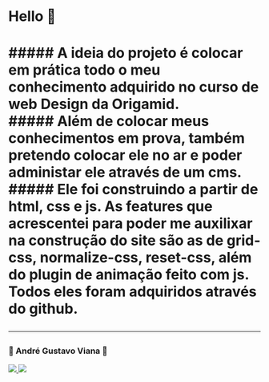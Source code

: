 <h1> Hello 👋 <h1/>
  ##### A ideia do projeto é colocar em prática todo o meu conhecimento adquirido no curso de web 
  Design da Origamid.<br/>
  ##### Além de colocar meus conhecimentos em prova, também pretendo colocar ele no ar e poder administar ele através de um cms.<br/>
  ##### Ele foi construindo a partir de html, css e js. As features que acrescentei para poder me auxilixar na construção do site são as de grid-css, normalize-css, reset-css,       além do plugin de animação feito com js. Todos eles foram adquiridos através do github.<br/>
<hr/>
<h3>👦  André Gustavo Viana  👦</h3> 
<a href="https://www.instagram.com/andre_gust_viana/">
<img src="https://img.shields.io/badge/Instagram-E4405F?style=for-the-badge&logo=instagram&logoColor=white" />
</a>
<a href="https://www.facebook.com/andre.dapper.121">
<img src="https://img.shields.io/badge/Facebook-1877F2?style=for-the-badge&logo=facebook&logoColor=white" />
</a>
